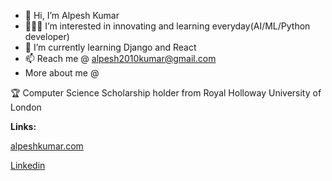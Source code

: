 - 👋 Hi, I’m Alpesh Kumar
- 👨🏻‍💻 I’m interested in innovating and learning everyday(AI/ML/Python developer)
- 🌱 I’m currently learning Django and React
- 📫 Reach me @ alpesh2010kumar@gmail.com
- More about me @ 


🏆 Computer Science Scholarship holder from Royal Holloway University of London

**Links:**

[alpeshkumar.com](https://alpeshkumar.com/)

[Linkedin](https://www.linkedin.com/in/alpeshkumar/)

<!---
alpeshkumar9/alpeshkumar9 is a ✨ special ✨ repository because its `README.md` (this file) appears on your GitHub profile.
You can click the Preview link to take a look at your changes.
--->
